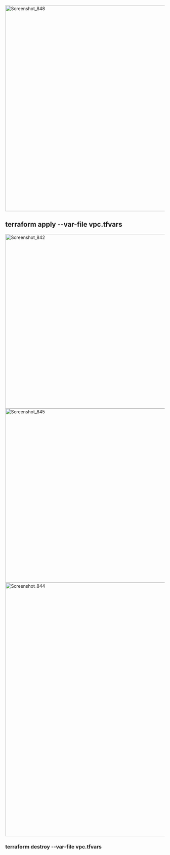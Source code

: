 <img width="650" alt="Screenshot_848" src="https://user-images.githubusercontent.com/13994900/80716016-c4e44380-8abc-11ea-8dbd-99f80acd9c69.png">

## terraform apply --var-file vpc.tfvars

<img width="550" alt="Screenshot_842" src="https://user-images.githubusercontent.com/13994900/80715912-a54d1b00-8abc-11ea-8bae-65c0ceb66df9.png">

<img width="550" alt="Screenshot_845" src="https://user-images.githubusercontent.com/13994900/80715935-aed68300-8abc-11ea-8e19-efa09f13d4d5.png">

<img width="800" alt="Screenshot_844" src="https://user-images.githubusercontent.com/13994900/80715949-b433cd80-8abc-11ea-9022-a76b970a3271.png">

### terraform destroy --var-file vpc.tfvars
